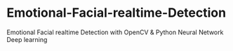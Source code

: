 # Emotional-Facial-realtime-Detection
Emotional Facial realtime Detection with OpenCV &amp; Python Neural Network Deep learning
